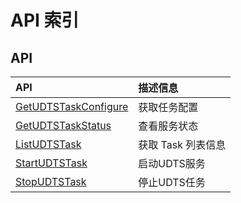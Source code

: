 # API 索引

## API

| API | 描述信息 |
|:---|:---|
|[GetUDTSTaskConfigure](api/udts-api/get_udts_task_configure)|获取任务配置|
|[GetUDTSTaskStatus](api/udts-api/get_udts_task_status)|查看服务状态|
|[ListUDTSTask](api/udts-api/list_udts_task)|获取 Task 列表信息|
|[StartUDTSTask](api/udts-api/start_udts_task)|启动UDTS服务|
|[StopUDTSTask](api/udts-api/stop_udts_task)|停止UDTS任务|
